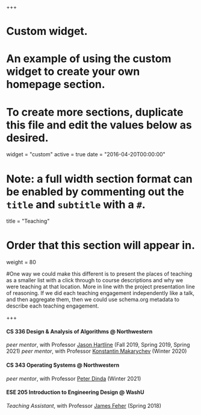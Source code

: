 +++
# Custom widget.
# An example of using the custom widget to create your own homepage section.
# To create more sections, duplicate this file and edit the values below as desired.
widget = "custom"
active = true
date = "2016-04-20T00:00:00"

# Note: a full width section format can be enabled by commenting out the `title` and `subtitle` with a `#`.
title = "Teaching"

# Order that this section will appear in.
weight = 80

#One way we could make this different is to present the places of teaching as a smaller list with a click through to course descriptions and why we were teaching at that location. More in line with the project presentation line of reasoning. If we did each teaching engagement independently like a talk, and then aggregate them, then we could use schema.org metadata to describe each teaching engagement.

+++
#### CS 336 Design & Analysis of Algorithms @ Northwestern
_peer mentor_, with Professor [Jason Hartline](https://sites.northwestern.edu/hartline/) (Fall 2019, Spring 2019, Spring 2021)
_peer mentor_, with Professor [Konstantin Makarychev](https://konstantin.makarychev.net/) (Winter 2020) <br>

#### CS 343 Operating Systems @ Northwestern
_peer mentor_, with Professor [Peter Dinda](http://pdinda.org/) (Winter 2021)

#### ESE 205 Introduction to Engineering Design @ WashU
_Teaching Assistant_, with Professor [James Feher](https://engineering.wustl.edu/faculty/James-Feher.html) (Spring 2018)

